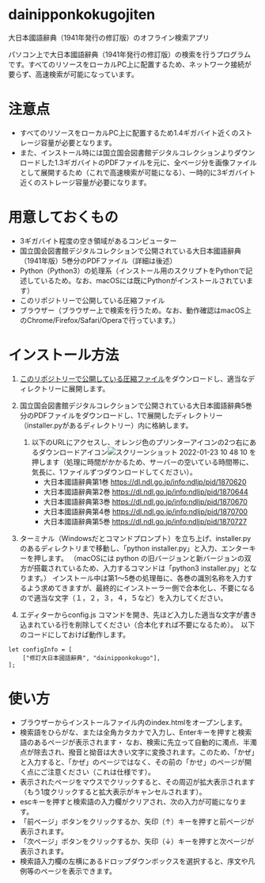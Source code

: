 # dainipponkokugojiten
大日本國語辭典（1941年発行の修訂版）のオフライン検索アプリ

パソコン上で大日本國語辭典（1941年発行の修訂版）の検索を行うプログラムです。すべてのリソースをローカルPC上に配置するため、ネットワーク接続が要らず、高速検索が可能になっています。

# 注意点

* すべてのリソースをローカルPC上に配置するため1.4ギガバイト近くのストレージ容量が必要となります。
* また、インストール時には国立国会図書館デジタルコレクションよりダウンロードした1.3ギガバイトのPDFファイルを元に、全ページ分を画像ファイルとして展開するため（これで高速検索が可能になる）、一時的に3ギガバイト近くのストレージ容量が必要になります。

# 用意しておくもの

* 3ギガバイト程度の空き領域があるコンピューター
* 国立国会図書館デジタルコレクションで公開されている大日本國語辭典（1941年版）5巻分のPDFファイル（詳細は後述）
* Python（Python3）の処理系（インストール用のスクリプトをPythonで記述しているため。なお、macOSには既にPythonがインストールされています）
* このリポジトリーで公開している圧縮ファイル
* ブラウザー（ブラウザー上で検索を行うため。なお、動作確認はmacOS上のChrome/Firefox/Safari/Operaで行っています。）

# インストール方法

1. [このリポジトリーで公開している圧縮ファイル](https://github.com/mmurak/dainipponkokugojiten/archive/refs/heads/main.zip)をダウンロードし、適当なディレクトリーに展開します。
2. 国立国会図書館デジタルコレクションで公開されている大日本國語辭典5巻分のPDFファイルをダウンロードし、1で展開したディレクトリー（installer.pyがあるディレクトリー）内に格納します。
    1. 以下のURLにアクセスし、オレンジ色のプリンターアイコンの2つ右にあるダウンロードアイコン![スクリーンショット 2022-01-23 10 48 10](https://user-images.githubusercontent.com/7446897/152612356-a3b2933c-bbc4-468c-9f96-161016b1a861.png)
を押します（処理に時間がかかるため、サーバーの空いている時間帯に、気長に、1ファイルずつダウンロードしてください）。
        * 大日本國語辭典第1巻 <https://dl.ndl.go.jp/info:ndljp/pid/1870620>
        * 大日本國語辭典第2巻 <https://dl.ndl.go.jp/info:ndljp/pid/1870644>
        * 大日本國語辭典第3巻 <https://dl.ndl.go.jp/info:ndljp/pid/1870670>
        * 大日本國語辭典第4巻 <https://dl.ndl.go.jp/info:ndljp/pid/1870700>
        * 大日本國語辭典第5巻 <https://dl.ndl.go.jp/info:ndljp/pid/1870727>

3. ターミナル（Windowsだとコマンドプロンプト）を立ち上げ、installer.pyのあるディレクトリまで移動し、「python installer.py」と入力、エンターキーを押します。
（macOSには python の旧バージョンと新バージョンの双方が搭載されているため、入力するコマンドは「python3 installer.py」となります。）
インストール中は第1〜5巻の処理毎に、各巻の識別名称を入力するよう求めてきますが、最終的にインストーラー側で合本化し、不要になるので適当な文字（１，２，３，４，５など）を入力してください。
4. エディターからconfig.js コマンドを開き、先ほど入力した適当な文字が書き込まれている行を削除してください（合本化すれば不要になるため）。　以下のコードにしておけば動作します。
```
let configInfo = [
    ["修訂大日本國語辭典", "dainipponkokugo"],
];
```

# 使い方

* ブラウザーからインストールファイル内のindex.htmlをオープンします。
* 検索語をひらがな、または全角カタカナで入力し、Enterキーを押すと検索語のあるページが表示されます・
なお、検索に先立って自動的に濁点、半濁点が除去され、撥音と拗音は大きい文字に変換されます。このため、「かぜ」と入力すると、「かぜ」のページではなく、その前の「かせ」のページが開く点にご注意ください（これは仕様です）。
* 表示されたページをマウスでクリックすると、その周辺が拡大表示されます（もう1度クリックすると拡大表示がキャンセルされます）。
* escキーを押すと検索語の入力欄がクリアされ、次の入力が可能になります。
* 「前ページ」ボタンをクリックするか、矢印（↑）キーを押すと前ページが表示されます。
* 「次ページ」ボタンをクリックするか、矢印（↓）キーを押すと次ページが表示されます。
* 検索語入力欄の左横にあるドロップダウンボックスを選択すると、序文や凡例等のページを表示できます。


